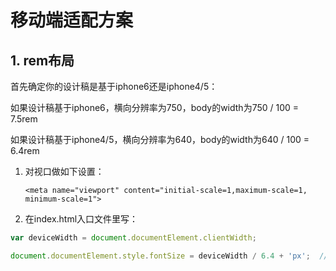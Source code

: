 # 移动端适配方案

## 1. rem布局

首先确定你的设计稿是基于iphone6还是iphone4/5：

如果设计稿基于iphone6，横向分辨率为750，body的width为750 / 100 = 7.5rem

如果设计稿基于iphone4/5，横向分辨率为640，body的width为640 / 100 = 6.4rem

1. 对视口做如下设置：

    `<meta name="viewport" content="initial-scale=1,maximum-scale=1, minimum-scale=1">`

2. 在index.html入口文件里写：

```javascript
var deviceWidth = document.documentElement.clientWidth;

document.documentElement.style.fontSize = deviceWidth / 6.4 + 'px';  // 注意：iphone6要除以7.5
```
